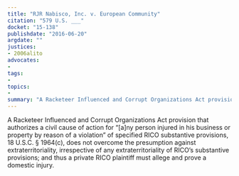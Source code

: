 ```yaml
---
title: "RJR Nabisco, Inc. v. European Community"
citation: "579 U.S. ___"
docket: "15-138"
publishdate: "2016-06-20"
argdate: ""
justices:
- 2006alito
advocates:
- 
tags:
- 
topics:
- 
summary: "A Racketeer Influenced and Corrupt Organizations Act provision that authorizes a civil cause of action for “[a]ny person injured in his business or property by reason of a violation” of specified RICO substantive provisions, 18 U.S.C. § 1964(c), does not overcome the presumption against extraterritoriality, irrespective of any extraterritoriality of RICO’s substantive provisions; and thus a private RICO plaintiff must allege and prove a domestic injury."
---
```

A Racketeer Influenced and Corrupt Organizations Act provision that authorizes a civil cause of action for “[a]ny person injured in his business or property by reason of a violation” of specified RICO substantive provisions, 18 U.S.C. § 1964(c), does not overcome the presumption against extraterritoriality, irrespective of any extraterritoriality of RICO’s substantive provisions; and thus a private RICO plaintiff must allege and prove a domestic injury.

